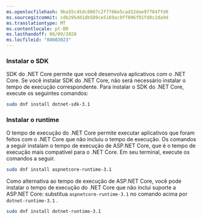 ```yaml
---
ms.openlocfilehash: 9ba55c45dc8087c2f7766e5cad32dae97784ffd0
ms.sourcegitcommit: cdb295dd1db589ce5169ac9ff096f01fd0c2da9d
ms.translationtype: MT
ms.contentlocale: pt-BR
ms.lasthandoff: 06/09/2020
ms.locfileid: "84603023"
---
```


### <a name="install-the-sdk"></a>Instalar o SDK

SDK do .NET Core permite que você desenvolva aplicativos com o .NET Core. Se você instalar SDK do .NET Core, não será necessário instalar o tempo de execução correspondente. Para instalar o SDK do .NET Core, execute os seguintes comandos:

```bash
sudo dnf install dotnet-sdk-3.1
```

### <a name="install-the-runtime"></a>Instalar o runtime

O tempo de execução do .NET Core permite executar aplicativos que foram feitos com o .NET Core que não incluiu o tempo de execução. Os comandos a seguir instalam o tempo de execução de ASP.NET Core, que é o tempo de execução mais compatível para o .NET Core. Em seu terminal, execute os comandos a seguir.

```bash
sudo dnf install aspnetcore-runtime-3.1
```

Como alternativa ao tempo de execução de ASP.NET Core, você pode instalar o tempo de execução do .NET Core que não inclui suporte a ASP.NET Core: substitua `aspnetcore-runtime-3.1` no comando acima por `dotnet-runtime-3.1` .

```bash
sudo dnf install dotnet-runtime-3.1
```
